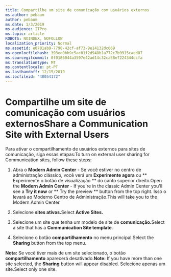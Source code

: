 ```yaml
---
title: Compartilhe um site de comunicação com usuários externos
ms.author: pebaum
author: pebaum
ms.date: 1/3/2019
ms.audience: ITPro
ms.topic: article
ROBOTS: NOINDEX, NOFOLLOW
localization_priority: Normal
ms.assetid: e0701ab9-7798-42cf-af73-9e14132dc669
ms.openlocfilehash: 393ee0bb9c5ac01f2d948b1a772c7b9915caed87
ms.sourcegitcommit: 0f0186044a3597e42ad14c32ca58e7224344dcfa
ms.translationtype: MT
ms.contentlocale: pt-PT
ms.lasthandoff: 12/15/2019
ms.locfileid: "40054172"
---
```

# <a name="share-a-communication-site-with-external-users"></a><span data-ttu-id="6fa1c-102">Compartilhe um site de comunicação com usuários externos</span><span class="sxs-lookup"><span data-stu-id="6fa1c-102">Share a Communication Site with External Users</span></span>

<span data-ttu-id="6fa1c-103">Para ativar o compartilhamento de usuários externos para sites de comunicação, siga essas etapas:</span><span class="sxs-lookup"><span data-stu-id="6fa1c-103">To turn on external user sharing for Communication sites, follow these steps:</span></span> 
  
1. <span data-ttu-id="6fa1c-104">Abra o **Modern Admin Center** - Se você estiver no centro de administração clássico, você verá um **Experimente agora** ou \*\* Experimente o botão de visualização \*\* do canto superior direito.</span><span class="sxs-lookup"><span data-stu-id="6fa1c-104">Open the **Modern Admin Center** - If you're in the classic Admin Center you'll see a **Try it now** or \*\* Try the preview \*\* button from the top right.</span></span> <span data-ttu-id="6fa1c-105">Isso o levará ao Moderno Centro de Administração.</span><span class="sxs-lookup"><span data-stu-id="6fa1c-105">This will take you to the Modern Admin Center.</span></span> 
  
2. <span data-ttu-id="6fa1c-106">Selecione **sites ativos.**</span><span class="sxs-lookup"><span data-stu-id="6fa1c-106">Select **Active Sites.**</span></span>
  
3. <span data-ttu-id="6fa1c-107">Selecione um site que tenha um modelo de site de **comunicação.**</span><span class="sxs-lookup"><span data-stu-id="6fa1c-107">Select a site that has a **Communication Site template**.</span></span> 
  
4. <span data-ttu-id="6fa1c-108">Selecione o botão **compartilhamento** no menu principal.</span><span class="sxs-lookup"><span data-stu-id="6fa1c-108">Select the **Sharing** button from the top menu.</span></span> 
  
 <span data-ttu-id="6fa1c-109">**Nota:** Se você tiver mais de um site selecionado, o botão **compartilhamento** aparecerá desativado.</span><span class="sxs-lookup"><span data-stu-id="6fa1c-109">**Note:** If you have more than one site selected, the **Sharing** button will appear disabled.</span></span> <span data-ttu-id="6fa1c-110">Selecione apenas um site.</span><span class="sxs-lookup"><span data-stu-id="6fa1c-110">Select only one site.</span></span> 
  

